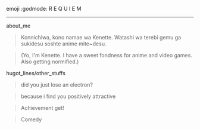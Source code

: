emoji :godmode: R E Q U I E M
***
about_me
>  Konnichiwa, kono namae wa Kenette. Watashi wa terebi gemu ga sukidesu soshte anime mite~desu.

>  (Yo, I'm Kenette. I have a sweet fondness for anime and video games. Also getting normified.)

hugot_lines/other_stuffs
> did you just lose an electron?

> because i find you positively attractive


> Achievement get!

> Comedy
